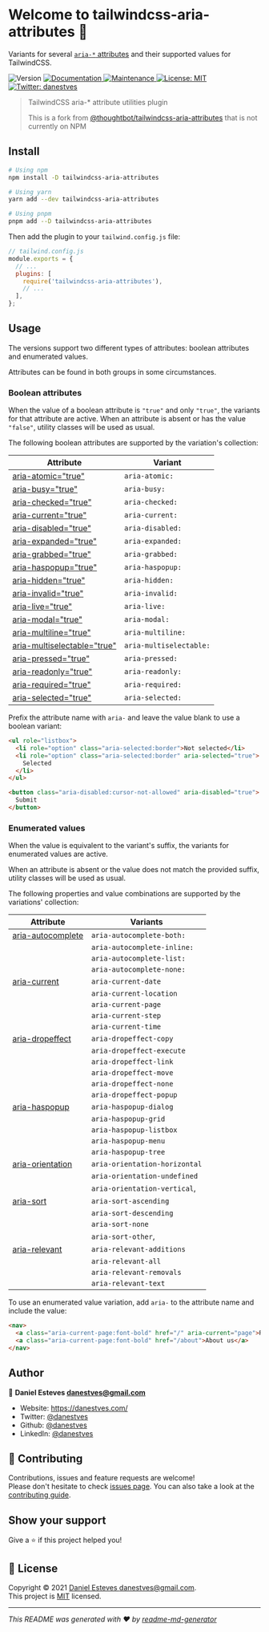 # Welcome to tailwindcss-aria-attributes 👋

Variants for several [`aria-*` attributes](https://www.w3.org/TR/wai-aria/#state-prop-def) and their supported values for TailwindCSS.

<p>
  <img alt="Version" src="https://img.shields.io/badge/version-1.0.0-blue.svg?cacheSeconds=2592000" />
  <a href="https://github.com/danestves/tailwindcss-aria-attributes#readme" target="_blank">
    <img alt="Documentation" src="https://img.shields.io/badge/documentation-yes-brightgreen.svg" />
  </a>
  <a href="https://github.com/danestves/tailwindcss-aria-attributes/graphs/commit-activity" target="_blank">
    <img alt="Maintenance" src="https://img.shields.io/badge/Maintained%3F-yes-green.svg" />
  </a>
  <a href="https://github.com/danestves/tailwindcss-aria-attributes/blob/master/LICENSE" target="_blank">
    <img alt="License: MIT" src="https://img.shields.io/github/license/danestves/tailwindcss-aria-attributes" />
  </a>
  <a href="https://twitter.com/danestves" target="_blank">
    <img alt="Twitter: danestves" src="https://img.shields.io/twitter/follow/danestves.svg?style=social" />
  </a>
</p>

> TailwindCSS aria-\* attribute utilities plugin
>
> This is a fork from [@thoughtbot/tailwindcss-aria-attributes](https://github.com/thoughtbot/tailwindcss-aria-attributes) that is not currently on NPM

## Install

```sh
# Using npm
npm install -D tailwindcss-aria-attributes

# Using yarn
yarn add --dev tailwindcss-aria-attributes

# Using pnpm
pnpm add --D tailwindcss-aria-attributes
```

Then add the plugin to your `tailwind.config.js` file:

```js
// tailwind.config.js
module.exports = {
  // ...
  plugins: [
    require('tailwindcss-aria-attributes'),
    // ...
  ],
};
```

## Usage

The versions support two different types of attributes: boolean attributes and enumerated values.

Attributes can be found in both groups in some circumstances.

### Boolean attributes

When the value of a boolean attribute is `"true"` and only `"true"`, the variants for that attribute are active. When an attribute is absent or has the value `"false"`, utility classes will be used as usual.

The following boolean attributes are supported by the variation's collection:

| Attribute                                                                           | Variant                 |
| ----------------------------------------------------------------------------------- | ----------------------- |
| [aria-atomic="true"](https://www.w3.org/TR/wai-aria/#aria-atomic)                   | `aria-atomic:`          |
| [aria-busy="true"](https://www.w3.org/TR/wai-aria/#aria-busy)                       | `aria-busy:`            |
| [aria-checked="true"](https://www.w3.org/TR/wai-aria/#aria-checked)                 | `aria-checked:`         |
| [aria-current="true"](https://www.w3.org/TR/wai-aria/#aria-current)                 | `aria-current:`         |
| [aria-disabled="true"](https://www.w3.org/TR/wai-aria/#aria-disabled)               | `aria-disabled:`        |
| [aria-expanded="true"](https://www.w3.org/TR/wai-aria/#aria-expanded)               | `aria-expanded:`        |
| [aria-grabbed="true"](https://www.w3.org/TR/wai-aria/#aria-grabbed)                 | `aria-grabbed:`         |
| [aria-haspopup="true"](https://www.w3.org/TR/wai-aria/#aria-haspopup)               | `aria-haspopup:`        |
| [aria-hidden="true"](https://www.w3.org/TR/wai-aria/#aria-hidden)                   | `aria-hidden:`          |
| [aria-invalid="true"](https://www.w3.org/TR/wai-aria/#aria-invalid)                 | `aria-invalid:`         |
| [aria-live="true"](https://www.w3.org/TR/wai-aria/#aria-live)                       | `aria-live:`            |
| [aria-modal="true"](https://www.w3.org/TR/wai-aria/#aria-modal)                     | `aria-modal:`           |
| [aria-multiline="true"](https://www.w3.org/TR/wai-aria/#aria-multiline)             | `aria-multiline:`       |
| [aria-multiselectable="true"](https://www.w3.org/TR/wai-aria/#aria-multiselectable) | `aria-multiselectable:` |
| [aria-pressed="true"](https://www.w3.org/TR/wai-aria/#aria-pressed)                 | `aria-pressed:`         |
| [aria-readonly="true"](https://www.w3.org/TR/wai-aria/#aria-readonly)               | `aria-readonly:`        |
| [aria-required="true"](https://www.w3.org/TR/wai-aria/#aria-required)               | `aria-required:`        |
| [aria-selected="true"](https://www.w3.org/TR/wai-aria/#aria-selected)               | `aria-selected:`        |

Prefix the attribute name with `aria-` and leave the value blank to use a boolean variant:

```html
<ul role="listbox">
  <li role="option" class="aria-selected:border">Not selected</li>
  <li role="option" class="aria-selected:border" aria-selected="true">
    Selected
  </li>
</ul>

<button class="aria-disabled:cursor-not-allowed" aria-disabled="true">
  Submit
</button>
```

### Enumerated values

When the value is equivalent to the variant's suffix, the variants for enumerated values are active.

When an attribute is absent or the value does not match the provided suffix, utility classes will be used as usual.

The following properties and value combinations are supported by the variations' collection:

| Attribute                                                              | Variants                      |
| ---------------------------------------------------------------------- | ----------------------------- |
| [aria-autocomplete](https://www.w3.org/TR/wai-aria/#aria-autocomplete) | `aria-autocomplete-both:`     |
|                                                                        | `aria-autocomplete-inline:`   |
|                                                                        | `aria-autocomplete-list:`     |
|                                                                        | `aria-autocomplete-none:`     |
| [aria-current](https://www.w3.org/TR/wai-aria/#aria-current)           | `aria-current-date`           |
|                                                                        | `aria-current-location`       |
|                                                                        | `aria-current-page`           |
|                                                                        | `aria-current-step`           |
|                                                                        | `aria-current-time`           |
| [aria-dropeffect](https://www.w3.org/TR/wai-aria/#aria-dropeffect)     | `aria-dropeffect-copy`        |
|                                                                        | `aria-dropeffect-execute`     |
|                                                                        | `aria-dropeffect-link`        |
|                                                                        | `aria-dropeffect-move`        |
|                                                                        | `aria-dropeffect-none`        |
|                                                                        | `aria-dropeffect-popup`       |
| [aria-haspopup](https://www.w3.org/TR/wai-aria/#aria-dropeffect)       | `aria-haspopup-dialog`        |
|                                                                        | `aria-haspopup-grid`          |
|                                                                        | `aria-haspopup-listbox`       |
|                                                                        | `aria-haspopup-menu`          |
|                                                                        | `aria-haspopup-tree`          |
| [aria-orientation](https://www.w3.org/TR/wai-aria/#aria-dropeffect)    | `aria-orientation-horizontal` |
|                                                                        | `aria-orientation-undefined`  |
|                                                                        | `aria-orientation-vertical`,  |
| [aria-sort](https://www.w3.org/TR/wai-aria/#aria-dropeffect)           | `aria-sort-ascending`         |
|                                                                        | `aria-sort-descending`        |
|                                                                        | `aria-sort-none`              |
|                                                                        | `aria-sort-other`,            |
| [aria-relevant](https://www.w3.org/TR/wai-aria/#aria-dropeffect)       | `aria-relevant-additions`     |
|                                                                        | `aria-relevant-all`           |
|                                                                        | `aria-relevant-removals`      |
|                                                                        | `aria-relevant-text`          |

To use an enumerated value variation, add `aria-` to the attribute name and include the value:

```html
<nav>
  <a class="aria-current-page:font-bold" href="/" aria-current="page">Root</a>
  <a class="aria-current-page:font-bold" href="/about">About us</a>
</nav>
```

## Author

👤 **Daniel Esteves <danestves@gmail.com>**

- Website: https://danestves.com/
- Twitter: [@danestves](https://twitter.com/danestves)
- Github: [@danestves](https://github.com/danestves)
- LinkedIn: [@danestves](https://linkedin.com/in/danestves)

## 🤝 Contributing

Contributions, issues and feature requests are welcome!<br /> Please don't hesitate to check [issues page](https://github.com/danestves/tailwindcss-aria-attributes/issues). You can also take a look at the [contributing guide](https://github.com/danestves/tailwindcss-aria-attributes/blob/master/CONTRIBUTING.md).

## Show your support

Give a ⭐️ if this project helped you!

## 📝 License

Copyright © 2021 [Daniel Esteves <danestves@gmail.com>](https://github.com/danestves).<br />
This project is [MIT](https://github.com/danestves/tailwindcss-aria-attributes/blob/master/LICENSE) licensed.

---

_This README was generated with ❤️ by [readme-md-generator](https://github.com/kefranabg/readme-md-generator)_
